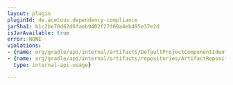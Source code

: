 ```yaml
---
layout: plugin
pluginId: de.acetous.dependency-compliance
jarSha1: b1c2be70d62d6faeb9402f27f69a4eb495e37e2d
isJarAvailable: true
error: NONE
violations:
- {name: org/gradle/api/internal/artifacts/DefaultProjectComponentIdentifier, type: internal-api-usage}
- {name: org/gradle/api/internal/artifacts/repositories/ArtifactRepositoryInternal,
  type: internal-api-usage}

---
```

